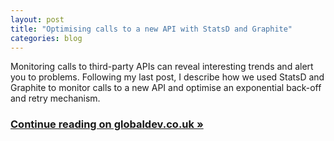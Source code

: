 ```yaml
---
layout: post
title: "Optimising calls to a new API with StatsD and Graphite"
categories: blog
---
```

Monitoring calls to third-party APIs can reveal interesting trends and alert you to problems. Following my last post, I describe how we used StatsD and Graphite to monitor calls to a new API and optimise an exponential back-off and retry mechanism.

### [Continue reading on globaldev.co.uk &raquo;]

[Continue reading on globaldev.co.uk &raquo;]: http://globaldev.co.uk/2014/07/optimising-calls-to-a-new-api-with-statsd-and-graphite/
